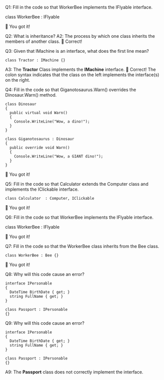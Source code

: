 ﻿Q1: Fill in the code so that WorkerBee implements the IFlyable interface.

class WorkerBee : IFlyable

👏
You got it!

Q2: What is inheritance?
A2: The process by which one class inherits the members of another class. 👏 Correct!

Q3: Given that IMachine is an interface, what does the first line mean?

```
class Tractor : IMachine {}
```
A3: The **Tractor** Class implements the **IMachine** interface.
👏 Correct! The colon syntax indicates that the class on the left implements the interface(s) on the right.

Q4: Fill in the code so that Giganotosaurus.Warn() overrides the Dinosaur.Warn() method.

```
class Dinosaur
{
  public virtual void Warn()
  {
    Console.WriteLine("Wow, a dino!");
  }
}

class Giganotosaurus : Dinosaur
{
  public override void Warn()
  {
    Console.WriteLine("Wow, a GIANT dino!");
  }
}
```
👏 You got it!

Q5: Fill in the code so that Calculator extends the Computer class and implements the IClickable interface.

```
class Calculator  : Computer, IClickable 
```
👏 You got it!

Q6: Fill in the code so that WorkerBee implements the IFlyable interface.

class WorkerBee : IFlyable

👏 You got it!

Q7: Fill in the code so that the WorkerBee class inherits from the Bee class.

```
class WorkerBee : Bee {}
```
👏 You got it!

Q8: Why will this code cause an error?

```
interface IPersonable
{
  DateTime BirthDate { get; }
  string FullName { get; }
}

class Passport : IPersonable
{}
```

Q9: Why will this code cause an error?
```
interface IPersonable
{
  DateTime BirthDate { get; }
  string FullName { get; }
}

class Passport : IPersonable
{}
```
A9: The **Passport** class does not correctly implement the interface.

